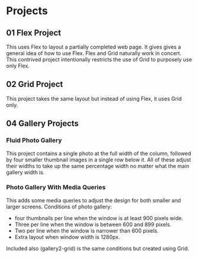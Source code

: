 # Projects

## 01 Flex Project
This uses Flex to layout a partially completed web page. It gives gives a general idea of how to use Flex.
Flex and Grid naturally work in concert. This contrived project intentionally restricts the use of Grid to purposely use only Flex.

## 02 Grid Project
This project takes the same layout but instead of using Flex, it uses Grid only. 


## 04 Gallery Projects
### Fluid Photo Gallery
This project contains a single photo at the full width of the column, followed by four smaller thumbnail images in a single row below it. 
All of these adjust their widths to take up the same percentage width no matter what the main gallery width is.
### Photo Gallery With Media Queries
This adds some media queries to adjust the design for both smaller and larger screens.
Conditions of photo gallery:
  - four thumbnails per line when the window is at least 900 pixels wide. 
  - Three per line when the window is between 600 and 899 pixels. 
  - Two per line when the window is narrower than 600 pixels. 
  - Extra layout when window width is 1280px.

Included also (gallery2-grid) is the same conditions but created using Grid.